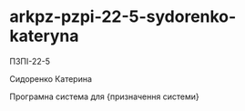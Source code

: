 # arkpz-pzpi-22-5-sydorenko-kateryna

ПЗПІ-22-5

Сидоренко Катерина

Програмна система для {призначення системи}

